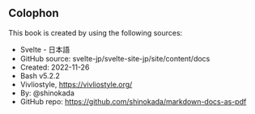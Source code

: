 <section id="colophon" role="doc-colophon">

## Colophon

This book is created by using the following sources:

- Svelte - 日本語
- GitHub source: svelte-jp/svelte-site-jp/site/content/docs
- Created: 2022-11-26
- Bash v5.2.2
- Vivliostyle, https://vivliostyle.org/
- By: @shinokada
- GitHub repo: https://github.com/shinokada/markdown-docs-as-pdf

</section>
